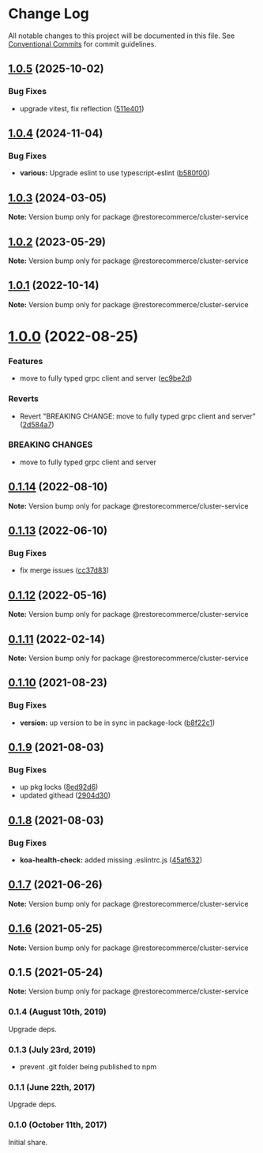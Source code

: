# Change Log

All notable changes to this project will be documented in this file.
See [Conventional Commits](https://conventionalcommits.org) for commit guidelines.

## [1.0.5](https://github.com/restorecommerce/libs/compare/@restorecommerce/cluster-service@1.0.4...@restorecommerce/cluster-service@1.0.5) (2025-10-02)


### Bug Fixes

* upgrade vitest, fix reflection ([511e401](https://github.com/restorecommerce/libs/commit/511e4014a088c195ffe50eaff7c26e8654e10f10))





## [1.0.4](https://github.com/restorecommerce/libs/compare/@restorecommerce/cluster-service@1.0.3...@restorecommerce/cluster-service@1.0.4) (2024-11-04)


### Bug Fixes

* **various:** Upgrade eslint to use typescript-eslint ([b580f00](https://github.com/restorecommerce/libs/commit/b580f00d5bd1d67c8fc1caabcb75ca3b6d12a83e))





## [1.0.3](https://github.com/restorecommerce/libs/compare/@restorecommerce/cluster-service@1.0.2...@restorecommerce/cluster-service@1.0.3) (2024-03-05)

**Note:** Version bump only for package @restorecommerce/cluster-service





## [1.0.2](https://github.com/restorecommerce/libs/compare/@restorecommerce/cluster-service@1.0.1...@restorecommerce/cluster-service@1.0.2) (2023-05-29)

**Note:** Version bump only for package @restorecommerce/cluster-service





## [1.0.1](https://github.com/restorecommerce/libs/compare/@restorecommerce/cluster-service@1.0.0...@restorecommerce/cluster-service@1.0.1) (2022-10-14)

**Note:** Version bump only for package @restorecommerce/cluster-service





# [1.0.0](https://github.com/restorecommerce/libs/compare/@restorecommerce/cluster-service@0.1.14...@restorecommerce/cluster-service@1.0.0) (2022-08-25)


### Features

* move to fully typed grpc client and server ([ec9be2d](https://github.com/restorecommerce/libs/commit/ec9be2daff0823e9ba440a2845b7b1a7f2d74b50))


### Reverts

* Revert "BREAKING CHANGE: move to fully typed grpc client and server" ([2d584a7](https://github.com/restorecommerce/libs/commit/2d584a709632ae608f595a2c836deabd34f671d9))


### BREAKING CHANGES

* move to fully typed grpc client and server





## [0.1.14](https://github.com/restorecommerce/libs/compare/@restorecommerce/cluster-service@0.1.13...@restorecommerce/cluster-service@0.1.14) (2022-08-10)

**Note:** Version bump only for package @restorecommerce/cluster-service





## [0.1.13](https://github.com/restorecommerce/libs/compare/@restorecommerce/cluster-service@0.1.12...@restorecommerce/cluster-service@0.1.13) (2022-06-10)


### Bug Fixes

* fix merge issues ([cc37d83](https://github.com/restorecommerce/libs/commit/cc37d8356df3b494af8c6af9e39304a49073301c))





## [0.1.12](https://github.com/restorecommerce/libs/compare/@restorecommerce/cluster-service@0.1.11...@restorecommerce/cluster-service@0.1.12) (2022-05-16)

**Note:** Version bump only for package @restorecommerce/cluster-service





## [0.1.11](https://github.com/restorecommerce/libs/compare/@restorecommerce/cluster-service@0.1.10...@restorecommerce/cluster-service@0.1.11) (2022-02-14)

**Note:** Version bump only for package @restorecommerce/cluster-service





## [0.1.10](https://github.com/restorecommerce/libs/compare/@restorecommerce/cluster-service@0.1.9...@restorecommerce/cluster-service@0.1.10) (2021-08-23)


### Bug Fixes

* **version:** up version to be in sync in package-lock ([b8f22c1](https://github.com/restorecommerce/libs/commit/b8f22c1268ee2af4beff7d88bda30f197896e3d2))





## [0.1.9](https://github.com/restorecommerce/libs/compare/@restorecommerce/cluster-service@0.1.8...@restorecommerce/cluster-service@0.1.9) (2021-08-03)


### Bug Fixes

* up pkg locks ([8ed92d6](https://github.com/restorecommerce/libs/commit/8ed92d613b9a095e4b5066056ac566e5dbcf1472))
* updated githead ([2904d30](https://github.com/restorecommerce/libs/commit/2904d30e5773dc8a87c01a08ff6481f99d692354))





## [0.1.8](https://github.com/restorecommerce/libs/compare/@restorecommerce/cluster-service@0.1.7...@restorecommerce/cluster-service@0.1.8) (2021-08-03)


### Bug Fixes

* **koa-health-check:** added missing .eslintrc.js ([45af632](https://github.com/restorecommerce/libs/commit/45af632955d2dd448e7a27f4e8c4b971412cd004))





## [0.1.7](https://github.com/restorecommerce/libs/compare/@restorecommerce/cluster-service@0.1.6...@restorecommerce/cluster-service@0.1.7) (2021-06-26)

**Note:** Version bump only for package @restorecommerce/cluster-service





## [0.1.6](https://github.com/restorecommerce/cluster-service/compare/@restorecommerce/cluster-service@0.1.5...@restorecommerce/cluster-service@0.1.6) (2021-05-25)

**Note:** Version bump only for package @restorecommerce/cluster-service





## 0.1.5 (2021-05-24)

**Note:** Version bump only for package @restorecommerce/cluster-service





### 0.1.4 (August 10th, 2019)

Upgrade deps.

### 0.1.3 (July 23rd, 2019)

- prevent .git folder being published to npm

### 0.1.1 (June 22th, 2017)

Upgrade deps.

### 0.1.0 (October 11th, 2017)

Initial share.
